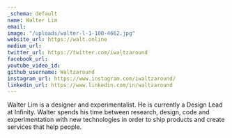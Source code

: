 ```yaml
---
_schema: default
name: Walter Lim
email: 
image: "/uploads/walter-l-1-100-4662.jpg"
website_url: https://walt.online
medium_url: 
twitter_url: https://twitter.com/iwaltzaround
facebook_url: 
youtube_video_id: 
github_username: Waltzaround
instagram_url: https://www.instagram.com/iwaltzaround/
linkedin_url: https://www.linkedin.com/in/waltzaround
---
```


Walter Lim is a designer and experimentalist. He is currently a Design Lead at Infinity. Walter spends his time between research, design, code and experimentation with new technologies in order to ship products and create services that help people.
